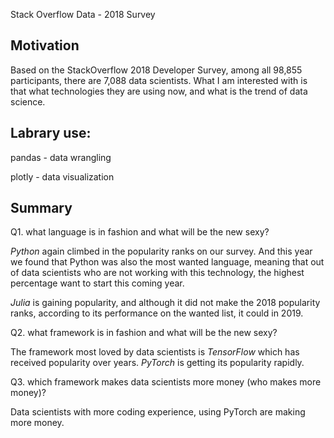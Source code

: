 Stack Overflow Data - 2018 Survey

## Motivation
Based on the StackOverflow 2018 Developer Survey, among all 98,855 participants, there are 7,088 data scientists. What I am interested with is that what technologies they are using now, and what is the trend of data science.

## Labrary use:

pandas - data wrangling

plotly - data visualization

## Summary
Q1. what language is in fashion and what will be the new sexy?

*Python* again climbed in the popularity ranks on our survey. And this year we found that Python was also the most wanted language, meaning that out of data scientists who are not working with this technology, the highest percentage want to start this coming year.

*Julia* is gaining popularity, and although it did not make the 2018 popularity ranks, according to its performance on the wanted list, it could in 2019.

Q2. what framework is in fashion and what will be the new sexy?

The framework most loved by data scientists is *TensorFlow* which has received popularity over years.
*PyTorch* is getting its popularity rapidly.

Q3. which framework makes data scientists more money (who makes more money)?

Data scientists with more coding experience, using PyTorch are making more money.
